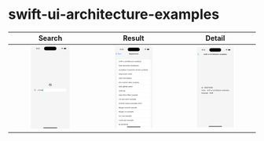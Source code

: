 # swift-ui-architecture-examples

|Search|Result|Detail|
|:-:|:-:|:-:|
|<img src="https://github.com/u7chan/swift-ui-architecture-examples/blob/images/images/1.png?raw=true" width="50%">|<img src="https://github.com/u7chan/swift-ui-architecture-examples/blob/images/images/2.png?raw=true" width="50%">|<img src="https://github.com/u7chan/swift-ui-architecture-examples/blob/images/images/3.png?raw=true" width="50%">|